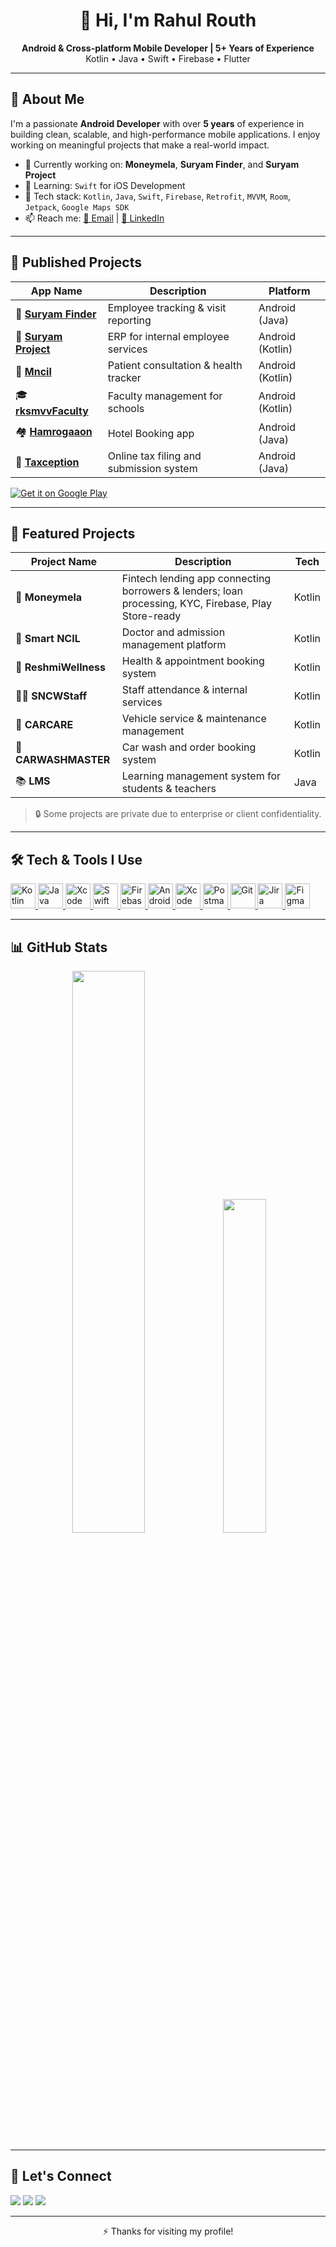 <h1 align="center">👋 Hi, I'm Rahul Routh</h1>

<p align="center">
  <b>Android & Cross-platform Mobile Developer | 5+ Years of Experience</b> <br>
  Kotlin • Java • Swift • Firebase • Flutter
</p>

---

## 🚀 About Me

I'm a passionate **Android Developer** with over **5 years** of experience in building clean, scalable, and high-performance mobile applications. I enjoy working on meaningful projects that make a real-world impact.

- 🔭 Currently working on: **Moneymela**, **Suryam Finder**, and **Suryam Project**
- 🌱 Learning: `Swift` for iOS Development
- 🧠 Tech stack: `Kotlin`, `Java`, `Swift`, `Firebase`, `Retrofit`, `MVVM`, `Room`, `Jetpack`, `Google Maps SDK`
- 📫 Reach me: [📧 Email](mailto:its.rahsual@gmail.com) | [🔗 LinkedIn](https://www.linkedin.com/in/rahul-routh-b62354163)

---

## 📱 Published Projects

| App Name | Description | Platform |
|---------|-------------|----------|
| 🎯 **[Suryam Finder](https://play.google.com/store/apps/details?id=com.surya.suryamfindertracking&hl=en_IN)** | Employee tracking & visit reporting | Android (Java) |
| 🏢 **[Suryam Project](https://play.google.com/store/apps/details?id=com.surya.suryamfinderproject&hl=en_IN)** | ERP for internal employee services | Android (Kotlin) |
| 💊 **[Mncil](https://play.google.com/store/apps/details?id=com.ncil.easyncil&hl=en_IN)** | Patient consultation & health tracker | Android (Kotlin) |
| 🎓 **[rksmvvFaculty](https://play.google.com/store/apps/details?id=com.rksmvv.campusmate&hl=en)** | Faculty management for schools | Android (Kotlin) |
| 🏘 **[Hamrogaaon](https://play.google.com/store/apps/details?id=com.vjyoti.hamrogaaon&hl=en_US)** | Hotel Booking app | Android (Java) |
| 💼 **[Taxception](https://play.google.com/store/apps/details?id=com.purpulingo.taxation)** | Online tax filing and submission system | Android (Java) |

[![Get it on Google Play](https://img.shields.io/badge/Play_Store-Download-blue?logo=google-play&logoColor=white)](https://play.google.com/store/apps/dev?id=6777812639408626476)

---

## 💼 Featured Projects

| Project Name        | Description                                                                                           | Tech     |
|---------------------|-------------------------------------------------------------------------------------------------------|----------|
| 💸 **Moneymela**      | Fintech lending app connecting borrowers & lenders; loan processing, KYC, Firebase, Play Store-ready | Kotlin   |
| 🧠 **Smart NCIL**     | Doctor and admission management platform                                                             | Kotlin   |
| 🏥 **ReshmiWellness** | Health & appointment booking system                                                                  | Kotlin   |
| 👨‍🏫 **SNCWStaff**       | Staff attendance & internal services                                                               | Kotlin   |
| 🚗 **CARCARE**         | Vehicle service & maintenance management                                                            | Kotlin   |
| 🧼 **CARWASHMASTER**   | Car wash and order booking system                                                                   | Kotlin   |
| 📚 **LMS**             | Learning management system for students & teachers                                                  | Java     |

> 🔒 Some projects are private due to enterprise or client confidentiality.

---

## 🛠️ Tech & Tools I Use

<p align="left">
  <a href="https://kotlinlang.org/" target="_blank">
    <img src="https://cdn.jsdelivr.net/gh/devicons/devicon/icons/kotlin/kotlin-original.svg" height="40" alt="Kotlin" />
  </a>
  <a href="https://www.java.com/" target="_blank">
    <img src="https://cdn.jsdelivr.net/gh/devicons/devicon/icons/java/java-original.svg" height="40" alt="Java" />
  </a>
  <a href="https://developer.apple.com/xcode/" target="_blank">
  <img src="https://upload.wikimedia.org/wikipedia/commons/1/1b/Xcode_Icon.png" height="40" alt="Xcode" />
  </a>
  <a href="https://developer.apple.com/swift/" target="_blank">
    <img src="https://cdn.jsdelivr.net/gh/devicons/devicon/icons/swift/swift-original.svg" height="40" alt="Swift" />
  </a>
  <a href="https://firebase.google.com/" target="_blank">
    <img src="https://www.vectorlogo.zone/logos/firebase/firebase-icon.svg" height="40" alt="Firebase" />
  </a>
  <a href="https://developer.android.com/studio" target="_blank">
    <img src="https://cdn.jsdelivr.net/gh/devicons/devicon/icons/androidstudio/androidstudio-original.svg" height="40" alt="Android Studio" />
  </a>
  <a href="https://developer.apple.com/xcode/" target="_blank">
    <img src="https://upload.wikimedia.org/wikipedia/commons/1/1b/Xcode_Icon.png" height="40" alt="Xcode" />
  </a>
  <a href="https://www.postman.com/" target="_blank">
    <img src="https://www.vectorlogo.zone/logos/getpostman/getpostman-icon.svg" height="40" alt="Postman" />
  </a>
  <a href="https://git-scm.com/" target="_blank">
    <img src="https://cdn.jsdelivr.net/gh/devicons/devicon/icons/git/git-original.svg" height="40" alt="Git" />
  </a>
  <a href="https://www.atlassian.com/software/jira" target="_blank">
    <img src="https://cdn.worldvectorlogo.com/logos/jira-3.svg" height="40" alt="Jira" />
  </a>
  <a href="https://www.figma.com/" target="_blank">
    <img src="https://cdn.jsdelivr.net/gh/devicons/devicon/icons/figma/figma-original.svg" height="40" alt="Figma" />
  </a>
</p>

<!--
<p align="left">
  <a href="https://kotlinlang.org/" target="_blank">
    <img src="https://img.shields.io/badge/Kotlin-%230095D5.svg?&style=for-the-badge&logo=kotlin&logoColor=white" />
  </a>
  <a href="https://www.java.com/" target="_blank">
    <img src="https://img.shields.io/badge/Java-%23ED8B00.svg?&style=for-the-badge&logo=java&logoColor=white" />
  </a>
  <a href="https://developer.apple.com/swift/" target="_blank">
    <img src="https://img.shields.io/badge/Swift-%23FA7343.svg?&style=for-the-badge&logo=swift&logoColor=white" />
  </a>
  <a href="https://firebase.google.com/" target="_blank">
    <img src="https://img.shields.io/badge/Firebase-%23FFCA28.svg?&style=for-the-badge&logo=firebase&logoColor=black" />
  </a>
  <a href="https://developer.android.com/studio" target="_blank">
    <img src="https://img.shields.io/badge/Android&#95;Studio-%233DDC84.svg?&style=for-the-badge&logo=android-studio&logoColor=black" />
  </a>
  <a href="https://developer.apple.com/xcode/" target="_blank">
    <img src="https://img.shields.io/badge/Xcode-%23121011.svg?&style=for-the-badge&logo=xcode&logoColor=blue" />
  </a>
  <a href="https://www.postman.com/" target="_blank">
    <img src="https://img.shields.io/badge/Postman-%23FF6C37.svg?&style=for-the-badge&logo=postman&logoColor=white" />
  </a>
  <a href="https://git-scm.com/" target="_blank">
    <img src="https://img.shields.io/badge/Git-%23F05032.svg?&style=for-the-badge&logo=git&logoColor=white" />
  </a>
  <a href="https://www.atlassian.com/software/jira" target="_blank">
    <img src="https://img.shields.io/badge/Jira-%230052CC.svg?&style=for-the-badge&logo=jira&logoColor=white" />
  </a>
  <a href="https://www.figma.com/" target="_blank">
    <img src="https://img.shields.io/badge/Figma-%23F24E1E.svg?&style=for-the-badge&logo=figma&logoColor=white" />
  </a>
</p>
-->


---

## 📊 GitHub Stats

<p align="center">
  <img src="https://github-readme-stats.vercel.app/api?username=Rahul-Routh&show_icons=true&theme=compact&v=1" width="48%" />
  <img src="https://github-readme-stats.vercel.app/api/top-langs/?username=Rahul-Routh&layout=compact&theme=compact&v=1" width="37%" />
</p>

---

## 🤝 Let's Connect

<p align="left">
  <a href="mailto:its.rahsual@gmail.com"><img src="https://img.shields.io/badge/Email-%23D14836.svg?&style=for-the-badge&logo=gmail&logoColor=white"/></a>
  <a href="https://www.linkedin.com/in/rahul-routh-b62354163/"><img src="https://img.shields.io/badge/LinkedIn-%230077B5.svg?&style=for-the-badge&logo=linkedin&logoColor=white"/></a>
  <a href="https://github.com/Rahul-Routh"><img src="https://img.shields.io/badge/GitHub-%2312100E.svg?&style=for-the-badge&logo=github&logoColor=white"/></a>
</p>

---

<p align="center">⚡ Thanks for visiting my profile!</p>
